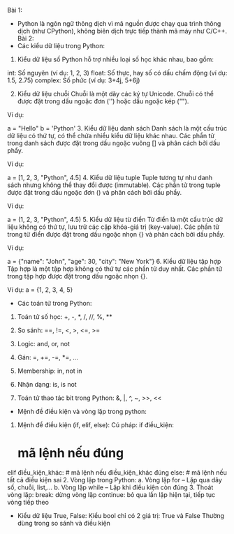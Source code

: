 Bài 1:
- Python là ngôn ngữ thông dịch vì mã nguồn được chạy qua trình thông dịch (như CPython), không biên dịch trực tiếp thành mã máy như C/C++.
Bài 2:
- Các kiểu dữ liệu trong Python:
1. Kiểu dữ liệu số
Python hỗ trợ nhiều loại số học khác nhau, bao gồm:

int: Số nguyên (ví dụ: 1, 2, 3)
float: Số thực, hay số có dấu chấm động (ví dụ: 1.5, 2.75)
complex: Số phức (ví dụ: 3+4j, 5+6j)

2. Kiểu dữ liệu chuỗi
Chuỗi là một dãy các ký tự Unicode. Chuỗi có thể được đặt trong dấu ngoặc đơn ('') hoặc dấu ngoặc kép ("").

Ví dụ:

a = "Hello"
b = 'Python'
3. Kiểu dữ liệu danh sách
Danh sách là một cấu trúc dữ liệu có thứ tự, có thể chứa nhiều kiểu dữ liệu khác nhau. Các phần tử trong danh sách được đặt trong dấu ngoặc vuông [] và phân cách bởi dấu phẩy.

Ví dụ:

a = [1, 2, 3, "Python", 4.5]
4. Kiểu dữ liệu tuple
Tuple tương tự như danh sách nhưng không thể thay đổi được (immutable). Các phần tử trong tuple được đặt trong dấu ngoặc đơn () và phân cách bởi dấu phẩy.

Ví dụ:

a = (1, 2, 3, "Python", 4.5)
5. Kiểu dữ liệu từ điển
Từ điển là một cấu trúc dữ liệu không có thứ tự, lưu trữ các cặp khóa-giá trị (key-value). Các phần tử trong từ điển được đặt trong dấu ngoặc nhọn {} và phân cách bởi dấu phẩy.

Ví dụ:

a = {"name": "John", "age": 30, "city": "New York"}
6. Kiểu dữ liệu tập hợp
Tập hợp là một tập hợp không có thứ tự các phần tử duy nhất. Các phần tử trong tập hợp được đặt trong dấu ngoặc nhọn {}.

Ví dụ:
a = {1, 2, 3, 4, 5}
- Các toán tử trong Python:
1. Toán tử số học: +, -, *, /, //, %, **

2. So sánh: ==, !=, <, >, <=, >=

3. Logic: and, or, not

4. Gán: =, +=, -=, *=, ...

5. Membership: in, not in

6. Nhận dạng: is, is not

7. Toán tử thao tác bit trong Python: &, |, ^, ~, >>, <<
- Mệnh đề điều kiện và vòng lặp trong python:
1. Mệnh đề điều kiện (if, elif, else):
Cú pháp:
if điều_kiện:
    # mã lệnh nếu đúng
elif điều_kiện_khác:
    # mã lệnh nếu điều_kiện_khác đúng
else:
    # mã lệnh nếu tất cả điều kiện sai
2. Vòng lặp trong Python:
a. Vòng lặp for – Lặp qua dãy số, chuỗi, list,...
b. Vòng lặp while – Lặp khi điều kiện còn đúng
3. Thoát vòng lặp:
break: dừng vòng lặp
continue: bỏ qua lần lặp hiện tại, tiếp tục vòng tiếp theo
- Kiểu dữ liệu True, False:
Kiểu bool chỉ có 2 giá trị: True và False
Thường dùng trong so sánh và điều kiện
